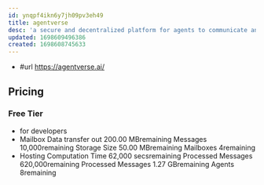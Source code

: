 ```yaml
---
id: ynqpf4ikn6y7jh09pv3eh49
title: agentverse
desc: 'a secure and decentralized platform for agents to communicate and perform actions with each other.'
updated: 1698609496386
created: 1698608745633
---
```


- #url https://agentverse.ai/

## Pricing

### Free Tier

- for developers
- Mailbox
  Data transfer out
  200.00 MBremaining
  Messages
  10,000remaining
  Storage Size
  50.00 MBremaining
  Mailboxes
  4remaining
- Hosting
  Computation Time
  62,000 secsremaining
  Processed Messages
  620,000remaining
  Processed Messages
  1.27 GBremaining
  Agents
  8remaining
